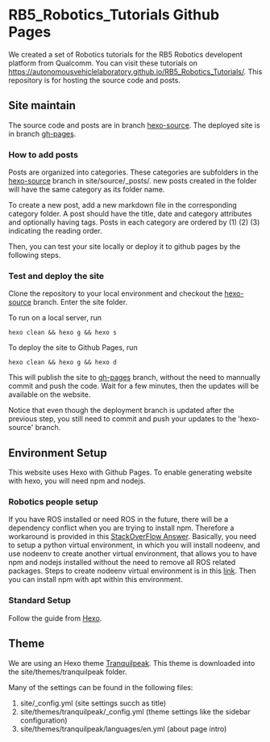 # RB5_Robotics_Tutorials Github Pages

We created a set of Robotics tutorials for the RB5 Robotics developent platform from Qualcomm. You can visit these tutorials on https://autonomousvehiclelaboratory.github.io/RB5_Robotics_Tutorials/. This repository is for hosting the source code and posts.

## Site maintain

The source code and posts are in branch [hexo-source](https://github.com/AutonomousVehicleLaboratory/RB5_Robotics_Tutorials/tree/hexo-source).
The deployed site is in branch [gh-pages](https://github.com/AutonomousVehicleLaboratory/RB5_Robotics_Tutorials/tree/gh-pages).

### How to add posts

Posts are organized into categories. These categories are subfolders in the [hexo-source](https://github.com/AutonomousVehicleLaboratory/RB5_Robotics_Tutorials/tree/hexo-source) branch in site/source/_posts/. new posts created in the folder will have the same category as its folder name. 

To create a new post, add a new markdown file in the corresponding category folder. A post should have the title, date and category attributes and optionally having tags. Posts in each category are ordered by (1) (2) (3) indicating the reading order. 

Then, you can test your site locally or deploy it to github pages by the following steps. 

### Test and deploy the site

Clone the repository to your local environment and checkout the [hexo-source](https://github.com/AutonomousVehicleLaboratory/RB5_Robotics_Tutorials/tree/hexo-source) branch. Enter the site folder.

To run on a local server, run

```
hexo clean && hexo g && hexo s
```

To deploy the site to Github Pages, run
```
hexo clean && hexo g && hexo d
```

This will publish the site to [gh-pages](https://github.com/AutonomousVehicleLaboratory/RB5_Robotics_Tutorials/tree/gh-pages) branch, without the need to mannually commit and push the code. Wait for a few minutes, then the updates will be available on the website.

Notice that even though the deployment branch is updated after the previous step, you still need to commit and push your updates to the 'hexo-source' branch.

## Environment Setup

This website uses Hexo with Github Pages. To enable generating website with hexo, you will need npm and nodejs.

### Robotics people setup

If you have ROS installed or need ROS in the future, there will be a dependency conflict when you are trying to install npm. Therefore a workaround is provided in this [StackOverFlow Answer](https://stackoverflow.com/questions/65519982/can-not-install-npm-along-side-with-the-ros-melodic
). Basically, you need to setup a python virtual environment, in which you will install nodeenv, and use nodeenv to create another virtual environment, that allows you to have npm and nodejs installed without the need to remove all ROS related packages. Steps to create nodeenv virtual environment is in this [link](https://pypi.org/project/nodeenv/#basic). Then you can install npm with apt within this environment.

### Standard Setup

Follow the guide from [Hexo](https://hexo.io/).

## Theme

We are using an Hexo theme [Tranquilpeak](https://github.com/LouisBarranqueiro/hexo-theme-tranquilpeak). This theme is downloaded into the site/themes/tranquilpeak folder.

Many of the settings can be found in the following files:

1. site/_config.yml (site settings succh as title)
2. site/themes/tranquilpeak/_config.yml (theme settings like the sidebar configuration)
3. site/themes/tranquilpeak/languages/en.yml (about page intro)

